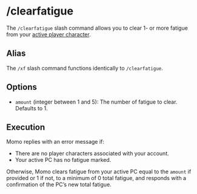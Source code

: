 # /clearfatigue

The `/clearfatigue` slash command allows you to clear 1- or more fatigue from your [active player character](_active-pc.md).

## Alias

The `/xf` slash command functions identically to `/clearfatigue`.

## Options

- `amount` (integer between 1 and 5): The number of fatigue to clear. Defaults to 1.

## Execution

Momo replies with an error message if:

- There are no player characters associated with your account.
- Your active PC has no fatigue marked.

Otherwise, Momo clears fatigue from your active PC equal to the `amount` if provided or 1 if not, to a minimum of 0 total fatigue, and responds with a confirmation of the PC’s new total fatigue.
